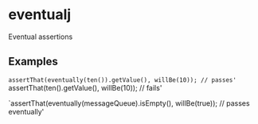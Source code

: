 eventualj
====================

Eventual assertions

Examples
---------------------

`assertThat(eventually(ten()).getValue(), willBe(10)); // passes'
`assertThat(ten().getValue(), willBe(10)); // fails'

`assertThat(eventually(messageQueue).isEmpty(), willBe(true)); // passes eventually'